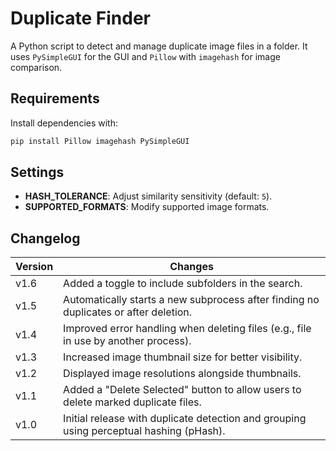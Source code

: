 # Duplicate Finder
A Python script to detect and manage duplicate image files in a folder. It uses `PySimpleGUI` for the GUI and `Pillow` with `imagehash` for image comparison.

## Requirements
Install dependencies with:

```bash
pip install Pillow imagehash PySimpleGUI
```

## Settings
- **HASH_TOLERANCE**: Adjust similarity sensitivity (default: `5`).
- **SUPPORTED_FORMATS**: Modify supported image formats.

## Changelog

| Version | Changes                                                                                     |
|---------|---------------------------------------------------------------------------------------------|
| v1.6  | Added a toggle to include subfolders in the search.                                         |
| v1.5  | Automatically starts a new subprocess after finding no duplicates or after deletion.        |
| v1.4  | Improved error handling when deleting files (e.g., file in use by another process).         |
| v1.3  | Increased image thumbnail size for better visibility.                                       |
| v1.2  | Displayed image resolutions alongside thumbnails.                                           |
| v1.1  | Added a "Delete Selected" button to allow users to delete marked duplicate files.           |
| v1.0  | Initial release with duplicate detection and grouping using perceptual hashing (pHash).    |
